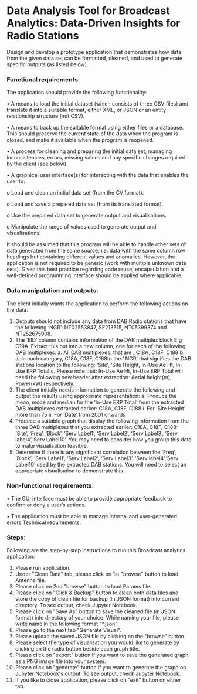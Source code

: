 # Data Analysis Tool for Broadcast Analytics: Data-Driven Insights for Radio Stations

Design and develop a prototype application that demonstrates how data from the given data set can be formatted, cleaned, and used to generate specific outputs (as listed below). 

### Functional requirements: 
The application should provide the following functionality: 

• A means to load the initial dataset (which consists of three CSV files) and translate it into a suitable format, either XML, or JSON or an entity relationship structure (not CSV). 

• A means to back up the suitable format using either files or a database. This should preserve the current state of the data when the program is closed, and make it available when the program is reopened. 

• A process for cleaning and preparing the initial data set, managing inconsistencies, errors, missing values and any specific changes required by the client (see below). 

• A graphical user interface(s) for interacting with the data that enables the user to: 

o Load and clean an initial data set (from the CV format). 

o Load and save a prepared data set (from its translated format). 

o Use the prepared data set to generate output and visualisations. 

o Manipulate the range of values used to generate output and visualisations. 

It should be assumed that this program will be able to handle other sets of data generated from the same source, i.e. data with the same column row headings but containing different values and anomalies. However, the application is not required to be generic (work with multiple unknown data sets). Given this best practice regarding code reuse, encapsulation and a well-defined programming interface should be applied where applicable. 

### Data manipulation and outputs: 
The client initially wants the application to perform the following actions on the data: 

1. Outputs should not include any data from DAB Radio stations that have the following ‘NGR’: NZ02553847, SE213515, NT05399374 and NT252675908.
3. The ‘EID’ column contains information of the DAB multiplex block E.g C19A. Extract this out into a new column, one for each of the following DAB multiplexes: 
a. All DAB multiplexes, that are , C18A, C18F, C188
b. Join each category, C18A, C18F, C188to the ‘ NGR’ that signifies the DAB stations location to the following: ‘Site’, ‘Site Height, In-Use Ae Ht, In-Use ERP Total 
c. Please note that: In-Use Ae Ht, In-Use ERP Total will need the following new header after extraction: Aerial height(m), Power(kW) 
respectively. 
4. The client initially needs information to generate the following and output the results using appropriate representation: 
a. Produce the mean, mode and median for the ‘In-Use ERP Total’ from the extracted DAB multiplexes extracted earlier: C18A, C18F, C188
i. For ‘Site Height’ more than 75 
ii. For ‘Date’ from 2001 onwards
5. Produce a suitable graph that display the following information from the three DAB multiplexes that you extracted earlier: C18A, C18F, C188: ‘Site’, ‘Freq’, ‘Block’, ‘Serv Label1’, ‘Serv Label2’, ‘Serv Label3’, ‘Serv label4’,’Serv Label10’. You may need to consider how you group this data to make visualisation feasible.
6. Determine if there is any significant correlation between the ‘Freq’, ‘Block’, ‘Serv Label1’, ‘Serv Label2’, ‘Serv Label3’, ‘Serv label4’,’Serv Label10’ used by the extracted DAB stations. You will need to select an appropriate visualisation to demonstrate this.

### Non-functional requirements:

• The GUI interface must be able to provide appropriate feedback to confirm or deny a user’s actions.

• The application must be able to manage internal and user-generated errors Technical requirements.

### Steps:
Following are the step-by-step instructions to run this Broadcast analytics application:
1)  Please run application.
2)  Under "Clean Data" tab, please click on 1st "browse" button to load Antenna file.
3)  Please click on 2nd "browse" button to load Params file.
4)  Please click on "Click & Backup" button to clean both data files and store the copy of clean file for backup (in JSON format) into current directory. To see output, check Jupyter Notebook.
5)  Please click on "Save As" button to save the cleaned file (in JSON format) into directory of your choice. While naming your file, please write name in the following format "*.json".
6)  Please go to the next tab "Generate Visual".
7)  Please upload the saved JSON file by clicking on the "browse" button.
8)  Please select the type of visualisation you would like to generate by clicking on the radio button beside each graph title.
9)  Please click on "export" button if you want to save the generated graph as a PNG image file into your system.
10) Please click on "generate" button if you want to generate the graph on Jupyter Notebook's output. To see output, check Jupyter Notebook.
11) If you like to close application, please click on "exit" button on either tab.
